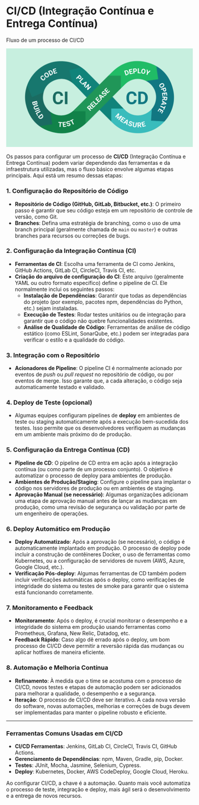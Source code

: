 # CI/CD (Integração Contínua e Entrega Contínua)

Fluxo de um processo de CI/CD

<div align="center">
    <img src="cicd.png">
</div>

Os passos para configurar um processo de **CI/CD** (Integração Contínua e Entrega Contínua) podem variar dependendo das ferramentas e da infraestrutura utilizadas, mas o fluxo básico envolve algumas etapas principais. Aqui está um resumo dessas etapas:

### 1. **Configuração do Repositório de Código**
   - **Repositório de Código (GitHub, GitLab, Bitbucket, etc.)**: O primeiro passo é garantir que seu código esteja em um repositório de controle de versão, como Git.
   - **Branches**: Defina uma estratégia de branching, como o uso de uma branch principal (geralmente chamada de `main` ou `master`) e outras branches para recursos ou correções de bugs.

### 2. **Configuração da Integração Contínua (CI)**
   - **Ferramentas de CI**: Escolha uma ferramenta de CI como Jenkins, GitHub Actions, GitLab CI, CircleCI, Travis CI, etc.
   - **Criação do arquivo de configuração do CI**: Este arquivo (geralmente YAML ou outro formato específico) define o pipeline de CI. Ele normalmente inclui os seguintes passos:
     - **Instalação de Dependências**: Garantir que todas as dependências do projeto (por exemplo, pacotes npm, dependências do Python, etc.) sejam instaladas.
     - **Execução de Testes**: Rodar testes unitários ou de integração para garantir que o código não quebre funcionalidades existentes.
     - **Análise de Qualidade de Código**: Ferramentas de análise de código estático (como ESLint, SonarQube, etc.) podem ser integradas para verificar o estilo e a qualidade do código.

### 3. **Integração com o Repositório**
   - **Acionadores de Pipeline**: O pipeline CI é normalmente acionado por eventos de *push* ou *pull request* no repositório de código, ou por eventos de merge. Isso garante que, a cada alteração, o código seja automaticamente testado e validado.

### 4. **Deploy de Teste (opcional)**
   - Algumas equipes configuram pipelines de **deploy** em ambientes de teste ou staging automaticamente após a execução bem-sucedida dos testes. Isso permite que os desenvolvedores verifiquem as mudanças em um ambiente mais próximo do de produção.

### 5. **Configuração da Entrega Contínua (CD)**
   - **Pipeline de CD**: O pipeline de CD entra em ação após a integração contínua (ou como parte de um processo conjunto). O objetivo é automatizar o processo de deploy para ambientes de produção.
   - **Ambientes de Produção/Staging**: Configure o pipeline para implantar o código nos servidores de produção ou em ambientes de staging.
   - **Aprovação Manual (se necessário)**: Algumas organizações adicionam uma etapa de aprovação manual antes de lançar as mudanças em produção, como uma revisão de segurança ou validação por parte de um engenheiro de operações.

### 6. **Deploy Automático em Produção**
   - **Deploy Automatizado**: Após a aprovação (se necessário), o código é automaticamente implantado em produção. O processo de deploy pode incluir a construção de contêineres Docker, o uso de ferramentas como Kubernetes, ou a configuração de servidores de nuvem (AWS, Azure, Google Cloud, etc.).
   - **Verificação Pós-deploy**: Algumas ferramentas de CD também podem incluir verificações automáticas após o deploy, como verificações de integridade do sistema ou testes de smoke para garantir que o sistema está funcionando corretamente.

### 7. **Monitoramento e Feedback**
   - **Monitoramento**: Após o deploy, é crucial monitorar o desempenho e a integridade do sistema em produção usando ferramentas como Prometheus, Grafana, New Relic, Datadog, etc.
   - **Feedback Rápido**: Caso algo dê errado após o deploy, um bom processo de CI/CD deve permitir a reversão rápida das mudanças ou aplicar hotfixes de maneira eficiente.

### 8. **Automação e Melhoria Contínua**
   - **Refinamento**: À medida que o time se acostuma com o processo de CI/CD, novos testes e etapas de automação podem ser adicionados para melhorar a qualidade, o desempenho e a segurança.
   - **Iteração**: O processo de CI/CD deve ser iterativo. A cada nova versão do software, novas automações, melhorias e correções de bugs devem ser implementadas para manter o pipeline robusto e eficiente.

---

### Ferramentas Comuns Usadas em CI/CD
- **CI/CD Ferramentas**: Jenkins, GitLab CI, CircleCI, Travis CI, GitHub Actions.
- **Gerenciamento de Dependências**: npm, Maven, Gradle, pip, Docker.
- **Testes**: JUnit, Mocha, Jasmine, Selenium, Cypress.
- **Deploy**: Kubernetes, Docker, AWS CodeDeploy, Google Cloud, Heroku.

Ao configurar CI/CD, a chave é a automação. Quanto mais você automatiza o processo de teste, integração e deploy, mais ágil será o desenvolvimento e a entrega de novos recursos.